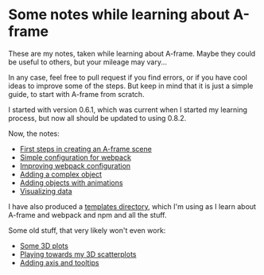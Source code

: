 # Some notes while learning about A-frame

These are my notes,
taken while learning about A-frame.
Maybe they could be useful to others,
but your mileage may vary...

In any case,
feel free to pull request if you find errors,
or if you have cool ideas to improve some of the steps.
But keep in mind that it is just a simple guide,
to start with A-frame from scratch.

I started with version 0.6.1, which was current when I started
my learning process, but now all should be updated to using 0.8.2.

Now, the notes:

* [First steps in creating an A-frame scene](figures-01/README.md)
* [Simple configuration for webpack](figures-02/README.md)
* [Improving webpack configuration](figures-03/README.md)
* [Adding a complex object](figures-04/README.md)
* [Adding objects with animations](moving-01/README.md)
* [Visualizing data](data-01/README.md)

I have also produced a
[templates directory](templates/README.md),
which I'm using as I learn about A-frame and webpack and npm and all the stuff.

Some old stuff, that very likely won't even work:

* [Some 3D plots](plots-01/README.md)
* [Playing towards my 3D scatterplots](plots-02/README.md)
* [Adding axis and tooltips](plots-03/README.md)
